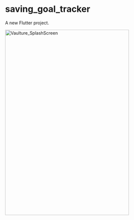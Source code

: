 # saving_goal_tracker

A new Flutter project.

<img src="https://github.com/WangWangGiao/my-project-assets/blob/main/Vaulture_SS.png?raw=true" alt="Vaulture_SplashScreen" width="400" height = 600/>
